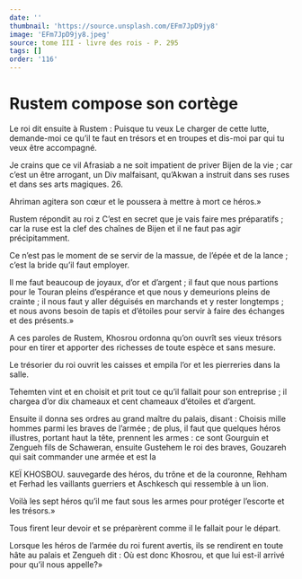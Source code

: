 ```yaml
---
date: ''
thumbnail: 'https://source.unsplash.com/EFm7JpD9jy8'
image: 'EFm7JpD9jy8.jpeg'
source: tome III - livre des rois - P. 295
tags: []
order: '116'
---
```


# Rustem compose son cortège

Le roi dit ensuite à Rustem : Puisque tu veux Le charger de cette lutte, demande-moi ce qu’il te faut en trésors et en troupes et dis-moi par qui tu veux être accompagné.

Je crains que ce vil Afrasiab a ne soit impatient de priver Bijen de la vie ; car c’est un être arrogant, un Div malfaisant, qu’Akwan a instruit dans ses ruses et dans ses arts magiques. 26.

Ahriman agitera son cœur et le poussera à mettre à mort ce héros.»

Rustem répondit au roi z C’est en secret que je vais faire mes préparatifs ; car la ruse est la clef des chaînes de Bijen et il ne faut pas agir précipitamment.

Ce n’est pas le moment de se servir de la massue, de l’épée et de la lance ; c’est la bride qu’il faut employer.

Il me faut beaucoup de joyaux, d’or et d’argent ; il faut que nous partions pour le Touran pleins d’espérance et que nous y demeurions pleins de crainte ; il nous faut y aller déguisés en marchands et y rester longtemps ; et nous avons besoin de tapis et d’étoiles pour servir à faire des échanges et des présents.»

A ces paroles de Rustem, Khosrou ordonna qu’on ouvrît ses vieux trésors pour en tirer et apporter des richesses de toute espèce et sans mesure.

Le trésorier du roi ouvrit les caisses et empila l’or et les pierreries dans la salle.

Tehemten vint et en choisit et prit tout ce qu’il fallait pour son entreprise ; il chargea d’or dix chameaux et cent chameaux d’étoiles et d’argent.

Ensuite il donna ses ordres au grand maître du palais, disant : Choisis mille hommes parmi les braves de l’armée ; de plus, il faut que quelques héros illustres, portant haut la tête, prennent les armes : ce sont Gourguin et Zengueh fils de Schaweran, ensuite Gustehem le roi des braves, Gouzareh qui sait commander une armée et est la

KEÏ KHOSBOU. sauvegarde des héros, du trône et de la couronne, Rehham et Ferhad les vaillants guerriers et Aschkesch qui ressemble à un lion.

Voilà les sept héros qu’il me faut sous les armes pour protéger l’escorte et les trésors.»

Tous firent leur devoir et se préparèrent comme il le fallait pour le départ.

Lorsque les héros de l’armée du roi furent avertis, ils se rendirent en toute hâte au palais et Zengueh dit : Où est donc Khosrou, et que lui est-il arrivé pour qu’il nous appelle?»
